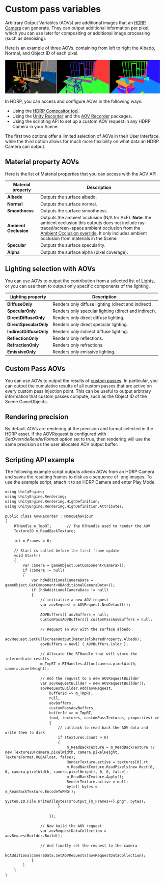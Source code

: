 # Custom pass variables

Arbitrary Output Variables (AOVs) are additional images that an [HDRP Camera](hdrp-camera-component-reference.md) can generate. They can output additional information per pixel, which you can use later for compositing or additional image processing (such as denoising).

Here is an example of three AOVs, containing from left to right the Albedo, Normal, and Object ID of each pixel:

![](Images/aov_example.png)

In HDRP, you can access and configure AOVs in the following ways:
- Using the [HDRP Compositor tool](graphics-compositor.md).
- Using the [Unity Recorder](https://docs.unity3d.com/Packages/com.unity.recorder@latest/index.html) and the [AOV Recorder](https://docs.unity3d.com/Packages/com.unity.aovrecorder@latest/index.html) packages.
- Using the scripting API to set up a custom AOV request in any HDRP Camera in your Scene.

The first two options offer a limited selection of AOVs in their User Interface, while the third option allows for much more flexibility on what data an HDRP Camera can output.

## Material property AOVs
Here is the list of Material properties that you can access with the AOV API.

| Material property | Description               |
|-------------------|---------------------------|
| **Albedo**        | Outputs the surface albedo. |
| **Normal**        | Outputs the surface normal. |
| **Smoothness**    | Outputs the surface smoothness. |
| **Ambient Occlusion** | Outputs the ambient occlusion (N/A for AxF). **Note**: the ambient occlusion this outputs does not include ray-traced/screen-space ambient occlusion from the [Ambient Occlusion override](Override-Ambient-Occlusion.md). It only includes ambient occlusion from materials in the Scene. |
| **Specular**      | Outputs the surface specularity. |
| **Alpha**         | Outputs the surface alpha (pixel coverage). |

## Lighting selection with AOVs
You can use AOVs to output the contribution from a selected list of [Lights](Light-Component.md), or you can use them to output only specific components of the lighting.

| Lighting property | Description               |
|-------------------|---------------------------|
| **DiffuseOnly**    | Renders only diffuse lighting (direct and indirect). |
| **SpecularOnly**   | Renders only specular lighting (direct and indirect). |
| **DirectDiffuseOnly** | Renders only direct diffuse lighting. |
| **DirectSpecularOnly** | Renders only direct specular lighting. |
| **IndirectDiffuseOnly** | Renders only indirect diffuse lighting. |
| **ReflectionOnly** | Renders only reflections. |
| **RefractionOnly** | Renders only refractions. |
| **EmissiveOnly** | Renders only emissive lighting. |

## Custom Pass AOVs
You can use AOVs to output the results of [custom passes](Custom-Pass.md). In particular, you can output the cumulative results of all custom passes that are active on every custom pass injection point. This can be useful to output arbitrary information that custom passes compute, such as the Object ID of the Scene GameObjects.

## Rendering precision
By default AOVs are rendering at the precision and format selected in the HDRP asset. If the  AOVRequest is configured with *SetOverrideRenderFormat* option set to true, then rendering will use the same precision as the user allocated AOV output buffer.

## Scripting API example
The following example script outputs albedo AOVs from an HDRP Camera and saves the resulting frames to disk as a sequence of .png images. To use the example script, attach it to an HDRP Camera and enter Play Mode.
```
using UnityEngine;
using UnityEngine.Rendering;
using UnityEngine.Rendering.HighDefinition;
using UnityEngine.Rendering.HighDefinition.Attributes;

public class AovRecorder : MonoBehaviour
{
    RTHandle m_TmpRT;       // The RTHandle used to render the AOV
    Texture2D m_ReadBackTexture;

    int m_Frames = 0;

    // Start is called before the first frame update
    void Start()
    {
        var camera = gameObject.GetComponent<Camera>();
        if (camera != null)
        {
            var hdAdditionalCameraData = gameObject.GetComponent<HDAdditionalCameraData>();
            if (hdAdditionalCameraData != null)
            {
                // initialize a new AOV request
                var aovRequest = AOVRequest.NewDefault();

                AOVBuffers[] aovBuffers = null;
                CustomPassAOVBuffers[] customPassAovBuffers = null;

                // Request an AOV with the surface albedo
                aovRequest.SetFullscreenOutput(MaterialSharedProperty.Albedo);
                aovBuffers = new[] { AOVBuffers.Color };

                // Allocate the RTHandle that will store the intermediate results
                m_TmpRT = RTHandles.Alloc(camera.pixelWidth, camera.pixelHeight);

                // Add the request to a new AOVRequestBuilder
                var aovRequestBuilder = new AOVRequestBuilder();
                aovRequestBuilder.Add(aovRequest,
                    bufferId => m_TmpRT,
                    null,
                    aovBuffers,
                    customPassAovBuffers,
                    bufferId => m_TmpRT,
                    (cmd, textures, customPassTextures, properties) =>
                    {
                        // callback to read back the AOV data and write them to disk
                        if (textures.Count > 0)
                        {
                            m_ReadBackTexture = m_ReadBackTexture ?? new Texture2D(camera.pixelWidth, camera.pixelHeight, TextureFormat.RGBAFloat, false);
                            RenderTexture.active = textures[0].rt;
                            m_ReadBackTexture.ReadPixels(new Rect(0, 0, camera.pixelWidth, camera.pixelHeight), 0, 0, false);
                            m_ReadBackTexture.Apply();
                            RenderTexture.active = null;
                            byte[] bytes = m_ReadBackTexture.EncodeToPNG();
                            System.IO.File.WriteAllBytes($"output_{m_Frames++}.png", bytes);
                        }

                    });

                // Now build the AOV request
                var aovRequestDataCollection = aovRequestBuilder.Build();

                // And finally set the request to the camera
                hdAdditionalCameraData.SetAOVRequests(aovRequestDataCollection);
            }
        }
    }
}

```
